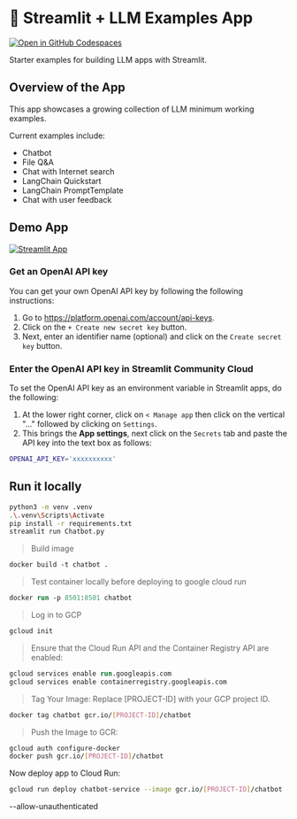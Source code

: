 # 🎈 Streamlit + LLM Examples App

[![Open in GitHub Codespaces](https://github.com/codespaces/badge.svg)](https://codespaces.new/streamlit/llm-examples?quickstart=1)

Starter examples for building LLM apps with Streamlit.

## Overview of the App

This app showcases a growing collection of LLM minimum working examples.

Current examples include:

- Chatbot
- File Q&A
- Chat with Internet search
- LangChain Quickstart
- LangChain PromptTemplate
- Chat with user feedback

## Demo App

[![Streamlit App](https://static.streamlit.io/badges/streamlit_badge_black_white.svg)](https://llm-examples.streamlit.app/)

### Get an OpenAI API key

You can get your own OpenAI API key by following the following instructions:

1. Go to https://platform.openai.com/account/api-keys.
2. Click on the `+ Create new secret key` button.
3. Next, enter an identifier name (optional) and click on the `Create secret key` button.

### Enter the OpenAI API key in Streamlit Community Cloud

To set the OpenAI API key as an environment variable in Streamlit apps, do the following:

1. At the lower right corner, click on `< Manage app` then click on the vertical "..." followed by clicking on `Settings`.
2. This brings the **App settings**, next click on the `Secrets` tab and paste the API key into the text box as follows:

```sh
OPENAI_API_KEY='xxxxxxxxxx'
```

## Run it locally

```sh
python3 -m venv .venv
.\.venv\Scripts\Activate
pip install -r requirements.txt
streamlit run Chatbot.py
```

> Build image

```ps
docker build -t chatbot .
```

> Test container locally before deploying to google cloud run

```ps
docker run -p 8501:8501 chatbot
```

> Log in to GCP

```ps
gcloud init
```

> Ensure that the Cloud Run API and the Container Registry API are enabled:

```ps
gcloud services enable run.googleapis.com
gcloud services enable containerregistry.googleapis.com
```

> Tag Your Image: Replace [PROJECT-ID] with your GCP project ID.

```bash
docker tag chatbot gcr.io/[PROJECT-ID]/chatbot
```

> Push the Image to GCR:

```bash
gcloud auth configure-docker
docker push gcr.io/[PROJECT-ID]/chatbot
```

Now deploy app to Cloud Run:

```bash
gcloud run deploy chatbot-service --image gcr.io/[PROJECT-ID]/chatbot --platform managed --region europe-west2 --allow-unauthenticated
```

--allow-unauthenticated
